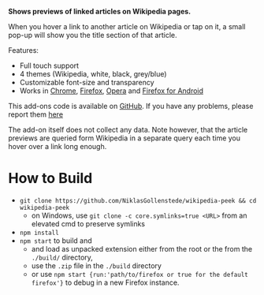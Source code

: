 <b>Shows previews of linked articles on Wikipedia pages.</b>

When you hover a link to another article on Wikipedia or tap on it, a small pop-up will show you the title section of that article.

Features: <ul>
	<li>Full touch support</li>
	<li>4 themes (Wikipedia, white, black, grey/blue)</li>
	<li>Customizable font-size and transparency</li>
	<li>Works in <a href="https://chrome.google.com/webstore/detail/planddpadjimakmjdpnolpjjphhooiej">Chrome</a>, <a href="https://addons.mozilla.org/firefox/addon/wikipedia-peek/">Firefox</a>, <a href="https://addons.opera.com/extensions/details/wikipedia-peek/">Opera</a> and <a href="https://addons.mozilla.org/android/addon/wikipedia-peek/">Firefox for Android</a></li>
</ul>

This add-ons code is available on <a href="https://github.com/NiklasGollenstede/wikipedia-peek">GitHub</a>. If you have any problems, please report them <a href="https://github.com/NiklasGollenstede/wikipedia-peek/issues">here</a>

The add-on itself does not collect any data. Note however, that the article previews are queried form Wikipedia in a separate query each time you hover over a link long enough.

# How to Build

  - `git clone https://github.com/NiklasGollenstede/wikipedia-peek && cd wikipedia-peek`
      - on Windows, use `git clone -c core.symlinks=true <URL>` from an elevated cmd to preserve symlinks
  - `npm install`
  - `npm start` to build and
      - and load as unpacked extension either from the root or the from the `./build/` directory,
      - use the `.zip` file in the `./build` directory
      - or use `npm start {run:'path/to/firefox or true for the default firefox'}` to debug in a new Firefox instance.
